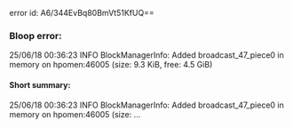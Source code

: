 error id: A6/344EvBq80BmVt51KfUQ==
### Bloop error:

25/06/18 00:36:23 INFO BlockManagerInfo: Added broadcast_47_piece0 in memory on hpomen:46005 (size: 9.3 KiB, free: 4.5 GiB)
#### Short summary: 

25/06/18 00:36:23 INFO BlockManagerInfo: Added broadcast_47_piece0 in memory on hpomen:46005 (size: ...